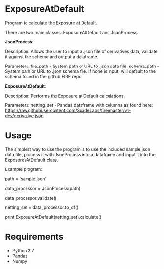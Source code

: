 # ExposureAtDefault
Program to calculate the Exposure at Default.

There are two main classes: ExposureAtDefault and JsonProcess. 

**JsonProcess**:

Description: Allows the user to input a .json file of derivatives data, validate it against the schema and output a dataframe.

Parameters: file_path - System path or URL to .json data file.
            schema_path - System path or URL to .json schema file. If none is input, will default to the schema found in the github FIRE repo.
            
**ExposureAtDefault**:

Description: Performs the Exposure at Default calculations

Parameters: netting_set - Pandas dataframe with columns as found here: https://raw.githubusercontent.com/SuadeLabs/fire/master/v1-dev/derivative.json

# Usage 

The simplest way to use the program is to use the included sample.json data file, process it with JsonProcess into a dataframe and input it into the ExposuresAtDefault class.

Example program: 

path = 'sample.json'

data_processor = JsonProcess(path)

data_processor.validate() 

netting_set = data_processor.to_df()

print ExposureAtDefault(netting_set).calculate()

# Requirements

* Python 2.7
* Pandas
* Numpy 
